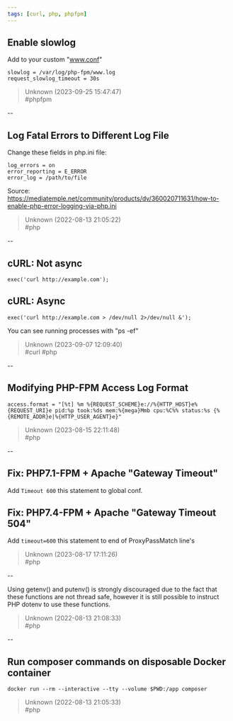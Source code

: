 ```yaml
---
tags: [curl, php, phpfpm]
---
```


## Enable slowlog

Add to your custom "www.conf"

```  
slowlog = /var/log/php-fpm/www.log  
request_slowlog_timeout = 30s  
```  

> Unknown (2023-09-25 15:47:47)  
> #phpfpm

--

## Log Fatal Errors to Different Log File

Change these fields in php.ini file:

```  
log_errors = on  
error_reporting = E_ERROR  
error_log = /path/to/file  
```

Source: https://mediatemple.net/community/products/dv/360020711631/how-to-enable-php-error-logging-via-php.ini  

> Unknown (2022-08-13 21:05:22)  
> #php

--

## cURL: Not async

```  
exec('curl http://example.com');  
```

## cURL: Async

```  
exec('curl http://example.com > /dev/null 2>/dev/null &');  
```

You can see running processes with "ps -ef"  

> Unknown (2023-09-07 12:09:40)  
> #curl #php

--

## Modifying PHP-FPM Access Log Format

```  
access.format = "[%t] %m %{REQUEST_SCHEME}e://%{HTTP_HOST}e%{REQUEST_URI}e pid:%p took:%ds mem:%{mega}Mmb cpu:%C%% status:%s {%{REMOTE_ADDR}e|%{HTTP_USER_AGENT}e}"  
```  

> Unknown (2023-08-15 22:11:48)  
> #php

--

## Fix: PHP7.1-FPM + Apache "Gateway Timeout"

Add ```Timeout 600``` this statement to global conf.

## Fix: PHP7.4-FPM + Apache "Gateway Timeout 504"

Add ```timeout=600``` this statement to end of ProxyPassMatch line's  

> Unknown (2023-08-17 17:11:26)  
> #php

--

Using getenv() and putenv() is strongly discouraged due to the fact that these functions are not thread safe, however it is still possible to instruct PHP dotenv to use these functions.  

> Unknown (2022-08-13 21:08:33)  
> #php

--

## Run composer commands on disposable Docker container

```shell  
docker run --rm --interactive --tty --volume $PWD:/app composer  
```  

> Unknown (2022-08-13 21:05:33)  
> #php

